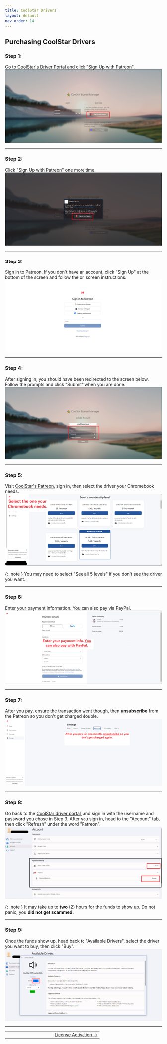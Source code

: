 ```yaml
---
title: CoolStar Drivers
layout: default
nav_order: 14
---
```



## Purchasing CoolStar Drivers

### Step 1:

Go to [CoolStar's Driver Portal](https://coolstar.org/chromebook/driverlicense/login.html) and click "Sign Up with Patreon".
<img src="/docs/csdriver/step1.png">

--------

### Step 2:

Click "Sign Up with Patreon" one more time.
<img src="/docs/csdriver/step2.png">

--------

### Step 3:

Sign in to Patreon. If you don't have an account, click "Sign Up" at the bottom of the screen and follow the on screen instructions. 
<img src="/docs/csdriver/step3.png">

--------

### Step 4:

After signing in, you should have been redirected to the screen below. Follow the prompts and click "Submit" when you are done.
<img src="/docs/csdriver/step4.png">

--------

### Step 5:

Visit [CoolStar's Patreon](https://www.patreon.com/coolstar), sign in, then select the driver your Chromebook needs.
<img src="/docs/csdriver/step5.png">

{: .note }
You may need to select "See all 5 levels" if you don't see the driver you want.

--------

### Step 6:

Enter your payment information. You can also pay via PayPal.
<img src="/docs/csdriver/step6.png">

--------

### Step 7:

After you pay, ensure the transaction went though, then **unsubscribe** from the Patreon so you don't get charged double.
<img src="/docs/csdriver/step7.png">

--------

### Step 8:

Go back to the [CoolStar driver portal](https://coolstar.org/chromebook/driverlicense/login.html), and sign in with the username and password you chose in Step 3. After you sign in, head to the "Account" tab, then click "Refresh" under the word "Patreon".
<img src="/docs/csdriver/step8.png">

{: .note }
It may take up to **two** (2) hours for the funds to show up. Do not panic, you **did not get scammed.**

--------

### Step 9:
Once the funds show up, head back to "Available Drivers", select the driver you want to buy, then click "Buy".
<img src="/docs/csdriver/step9.png">

--------

<table>
<td width="50%" style="text-align: right">
<a href="signedlicense.html">License Activation →</a> 
</td>
</tr>
</table>
